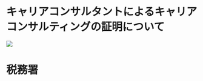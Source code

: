 # キャリアコンサルタントによるキャリアコンサルティングの証明について

![](https://www.nta.go.jp/tmp/c56c9f5c-6d1a-440b-b611-3126d77610d1/images/0a4a8013c8080c2760fb159d630ef382af3b015dce18b14d9158210bd64d85f4.jpg)

# 税務署